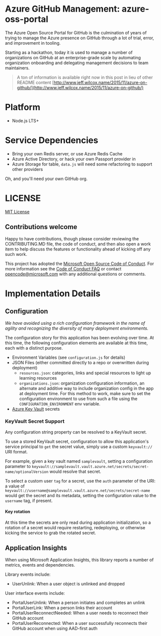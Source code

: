 # Azure GitHub Management: azure-oss-portal

The Azure Open Source Portal for GitHub is the culmination of years of trying to manage the
Azure presence on GitHub through a lot of trial, error, and improvement in tooling.

Starting as a hackathon, today it is used to manage a number of organizations on GitHub at
an enterprise-grade scale by automating organization onboarding and delegating management
decisions to team maintainers.

> A ton of information is available right now in this post in lieu of other README content  [http://www.jeff.wilcox.name/2015/11/azure-on-github/](http://www.jeff.wilcox.name/2015/11/azure-on-github/)

# Platform

- Node.js LTS+

# Service Dependencies

- Bring your own Redis server, or use Azure Redis Cache
- Azure Active Directory, or hack your own Passport provider in
- Azure Storage for table, `data.js` will need some refactoring to support other providers

Oh, and you'll need your own GitHub org.

# LICENSE

[MIT License](LICENSE)

## Contributions welcome

Happy to have contributions, though please consider reviewing the CONTRIBUTING.MD file, the code of conduct,
and then also open a work item to help discuss the features or functionality ahead of kicking off any such
work.

This project has adopted the [Microsoft Open Source Code of
Conduct](https://opensource.microsoft.com/codeofconduct/).
For more information see the [Code of Conduct
FAQ](https://opensource.microsoft.com/codeofconduct/faq/) or
contact [opencode@microsoft.com](mailto:opencode@microsoft.com)
with any additional questions or comments.

# Implementation Details

## Configuration

_We have avoided using a rich configuration framework in the name of agility and recognizing
the diversity of many deployment environments._

The configuration story for this application has been evolving over time. At this time, the
following configuration elements are available at this time, each with a distinct purpose.

- Environment Variables (see `configuration.js` for details)
- JSON Files (either committed directly to a repo or overwritten during deployment)
  - `resources.json`: categories, links and special resources to light up learning resources
  - `organizations.json`: organization configuration information, an alternate and additive way to include organization config in the app at deployment time. For this method to work, make sure to set the configuration environment to use from such a file using the `CONFIGURATION_ENVIRONMENT` env variable.
- [Azure Key Vault](https://azure.microsoft.com/en-us/services/key-vault/) secrets

### KeyVault Secret Support

Any configuration string property can be resolved to a KeyVault secret.

To use a stored KeyVault secret, configuration to allow this application's service
principal to `get` the secret value, simply use a custom `keyvault://` URI format.

For example, given a key vault named `samplevault`, setting a configuration
parameter to `keyvault://samplevault.vault.azure.net/secrets/secret-name/optionalVersion`
would resolve that secret.

To select a custom user `tag` for a secret, use the `auth` parameter of the
URI: a value of `keyvault://username@samplevault.vault.azure.net/secrets/secret-name` would
get the secret and its metadata, setting the configuration value to the `username` tag, if
present.

#### Key rotation

At this time the secrets are only read during application initialization, so a
rotation of a secret would require restarting, redeploying, or otherwise kicking
the service to grab the rotated secret.

## Application Insights

When using Microsoft Application Insights, this library reports a number of metrics, events and
dependencies.

Library events include:

- UserUnlink: When a user object is unlinked and dropped

User interface events include:

- PortalUserUnlink: When a person initiates and completes an unlink
- PortalUserLink: When a person links their account
- PortalUserReconnectNeeded: When a user needs to reconnect their GitHub account
- PortalUserReconnected: When a user successfully reconnects their GitHub account when using AAD-first auth
